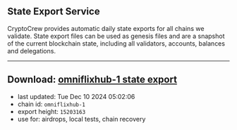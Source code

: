 ## State Export Service
CryptoCrew provides automatic daily state exports for all chains we validate. State export files can be used as genesis files and are a snapshot of the current blockchain state, including all validators, accounts, balances and delegations.

---
**Download: [omniflixhub-1 state export](https://dl-eu2.ccvalidators.com/SERVICE/omniflixhub/omniflixhub-1_export_15203163.json)**
---

- last updated: Tue Dec 10 2024 05:02:06
- chain id: `omniflixhub-1`
- export height: `15203163`
- use for: airdrops, local tests, chain recovery
